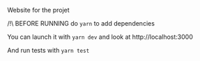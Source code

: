 Website for the projet

/!\ BEFORE RUNNING do `yarn` to add dependencies

You can launch it with `yarn dev` and look at http://localhost:3000

And run tests with `yarn test`